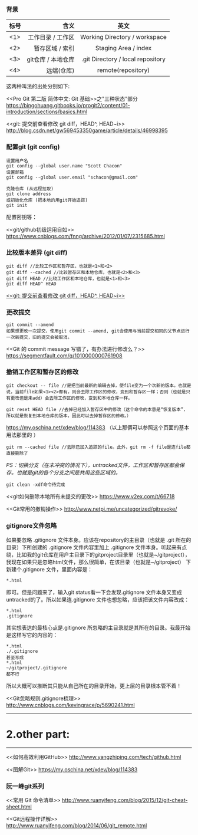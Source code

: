 
### 背景

|标号|含义|英文|
|:---|---:|:---:|
|<1>|工作目录 / 工作区  | Working Directory / workspace | 
|<2>|暂存区域 / 索引    | Staging Area / index |
|<3>|git仓库 / 本地仓库 | .git Directory / local repository |
|<4>|远端(仓库)|remote(repository)|

这两种叫法的出处分别如下:

<<Pro Git 第二版 简体中文: Git 基础>>之"三种状态"部分
https://bingohuang.gitbooks.io/progit2/content/01-introduction/sections/basics.html

<<git: 提交前查看修改 git diff，HEAD^, HEAD~i>>
http://blog.csdn.net/gw569453350game/article/details/46998395


### 配置git (git config)
```
设置用户名
git config --global user.name "Scott Chacon"
设置邮箱
git config --global user.email "schacon@gmail.com"
```

```
克隆仓库 (从远程拉取)
git clone address
或初始化仓库 (把本地的用git开始追踪)
git init
```

配置密钥等：

<<git/github初级运用自如>>
https://www.cnblogs.com/fnng/archive/2012/01/07/2315685.html


### 比较版本差异 (git diff)
```
git diff //比较工作区和暂存区，也就是<1>和<2>
git diff --cached //比较暂存区和本地仓库，也就是<2>和<3>
git diff HEAD //比较工作区和本地仓库，也就是<1>和<3>
git diff HEAD^ HEAD
```

[<<git: 提交前查看修改 git diff，HEAD^, HEAD~i>>](http://blog.csdn.net/gw569453350game/article/details/46998395)



### 更改提交
```
git commit --amend
如果想更改一次提交，使用git commit --amend, git会使用与当前提交相同的父节点进行一次新提交，旧的提交会被取消。
```

<<Git 的 commit message 写错了，有办法进行修改么？>>
https://segmentfault.com/q/1010000000761908



### 撤销工作区和暂存区的修改
```
git checkout -- file //是把当前最新的编辑去掉，使file变为一个次新的版本。也就是说，当前file如果<1><2>都有，则会去除工作区的修改，变到和暂存区一样；否则（也就是只有更改但是未add）会去除工作区的修改，变到和本地仓库一样。
```
```
git reset HEAD file //去掉已经加入暂存区中的修改（这个命令的本意是“恢复版本”，所以就是恢复到本地仓库的版本，因此可以去掉暂存区的修改。）
```

https://my.oschina.net/xdev/blog/114383 （以上那俩可以参照这个页面的基本用法那里的 ）

```
git rm --cached file //去除已加入追踪的file。此外，git rm -f file是连file都直接删除了
```

*PS：切换分支（在未冲突的情况下），untracked文件，工作区和暂存区都会保存。也就是git的各个分支之间是共用这些区域的。*

```
git clean -xdf命令待完成
```
<<git如何删除本地所有未提交的更改>>
https://www.v2ex.com/t/66718

<<Git常用的撤销操作>>
http://www.netpi.me/uncategorized/gitrevoke/


### gitignore文件忽略

如果要忽略 .gitignore 文件本身。应该在repository的主目录（也就是 .git 所在的目录）下所创建的 .gitignore 文件内容里加上 .gitignore 文件本身。听起来有点绕，比如我的git仓库在用户主目录下的gitproject目录里（也就是~/gitproject），我现在如果只是忽略html文件，那么很简单，在该目录（也就是~/gitproject） 下新建个.gitignore 文件，里面内容是：
```
*.html
```
即可。但是问题来了，输入git status看一下会发现.gitignore 文件本身又变成untracked的了。所以如果连.gitignore 文件也想忽略，应该把该文件内容改成：
```
*.html
.gitignore 
```
 其实想表达的最核心点是.gitignore  所忽略的主目录就是其所在的目录。我最开始是这样写它的内容的：
 ```
*.html
./.gitignore
甚至写成
*.html
~/gitproject/.gitignore
都不行
```
所以大概可以推断其只能从自己所在的目录开始，更上层的目录根本管不着！

<<Git忽略规则.gitignore梳理>>
http://www.cnblogs.com/kevingrace/p/5690241.html


----------------------------------------------------------------------------------------------------
# 2.other part:
----------------------------------------------------------------------------------------------------

<<如何高效利用GitHub>> 
http://www.yangzhiping.com/tech/github.html

<<图解Git>>
https://my.oschina.net/xdev/blog/114383

### 阮一峰git系列

<<常用 Git 命令清单>>
http://www.ruanyifeng.com/blog/2015/12/git-cheat-sheet.html

<<Git远程操作详解>>
http://www.ruanyifeng.com/blog/2014/06/git_remote.html
